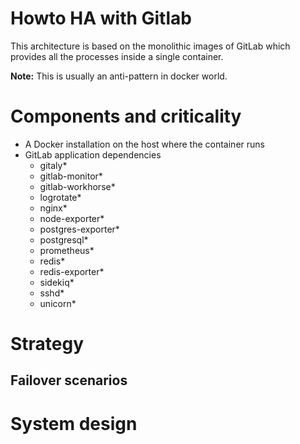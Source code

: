 # Howto HA with Gitlab

This architecture is based on the monolithic images of GitLab which provides
all the processes inside a single container.

**Note:** This is usually an anti-pattern in docker world.

# Components and criticality

* A Docker installation on the host where the container runs
* GitLab application dependencies
  * gitaly*
  * gitlab-monitor*
  * gitlab-workhorse*
  * logrotate*
  * nginx*
  * node-exporter*
  * postgres-exporter*
  * postgresql*
  * prometheus*
  * redis*
  * redis-exporter*
  * sidekiq*
  * sshd*
  * unicorn*

# Strategy

## Failover scenarios

# System design

[1]: https://docs.gitlab.com/omnibus/docker/#gitlab-docker-images
